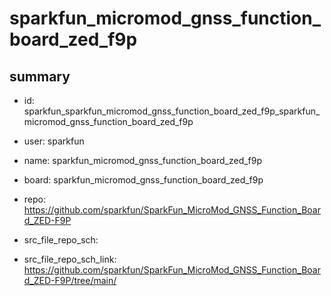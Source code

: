 # sparkfun_micromod_gnss_function_board_zed_f9p
 
## summary 
* id: sparkfun_sparkfun_micromod_gnss_function_board_zed_f9p_sparkfun_micromod_gnss_function_board_zed_f9p
* user: sparkfun
* name: sparkfun_micromod_gnss_function_board_zed_f9p
* board: sparkfun_micromod_gnss_function_board_zed_f9p
* repo: https://github.com/sparkfun/SparkFun_MicroMod_GNSS_Function_Board_ZED-F9P



* src_file_repo_sch: 
* src_file_repo_sch_link: https://github.com/sparkfun/SparkFun_MicroMod_GNSS_Function_Board_ZED-F9P/tree/main/






